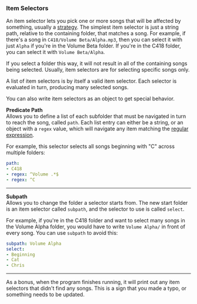 ### Item Selectors
An item selector lets you pick one or more songs that will be affected by something, usually a [strategy](strategies.md). The simplest item selector is just a string path, relative to the containing folder, that matches a song. For example, if there's a song in `C418/Volume Beta/Alpha.mp3`, then you can select it with just `Alpha` if you're in the Volume Beta folder. If you're in the C418 folder, you can select it with `Volume Beta/Alpha`.

If you select a folder this way, it will not result in all of the containing songs being selected. Usually, item selectors are for selecting specific songs only.

A list of item selectors is by itself a valid item selector. Each selector is evaluated in turn, producing many selected songs.

You can also write item selectors as an object to get special behavior. 

**Predicate Path**  
Allows you to define a list of each subfolder that must be navigated in turn to reach the song, called `path`. Each list entry can either be a string, or an object with a `regex` value, which will navigate any item matching the [regular expression](https://en.wikipedia.org/wiki/Regular_expression).

For example, this selector selects all songs beginning with "C" across multiple folders:
```yaml
path:
- C418
- regex: ^Volume .*$
- regex: ^C
```

---
**Subpath**  
Allows you to change the folder a selector starts from. The new start folder is an item selector called `subpath`, and the selector to use is called `select`.

For example, if you're in the C418 folder and want to select many songs in the Volume Alpha folder, you would have to write `Volume Alpha/` in front of every song. You can use `subpath` to avoid this:
```yaml
subpath: Volume Alpha
select:
- Beginning
- Cat
- Chris
```

---
As a bonus, when the program finishes running, it will print out any item selectors that didn't find any songs. This is a sign that you made a typo, or something needs to be updated.
